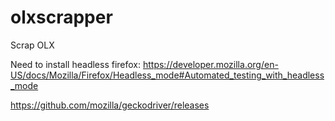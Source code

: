 # olxscrapper
Scrap OLX 

Need to install headless firefox:
https://developer.mozilla.org/en-US/docs/Mozilla/Firefox/Headless_mode#Automated_testing_with_headless_mode

https://github.com/mozilla/geckodriver/releases
